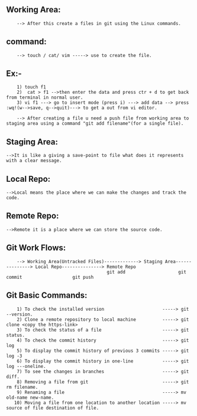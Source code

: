 Working Area:
------------

		--> After this create a files in git using the Linux commands.

command:
--------

		--> touch / cat/ vim -----> use to create the file.

Ex:-
----

		1) touch f1
		2)  cat > f1 -->then enter the data and press ctr + d to get back from terminal in normal user.
		3) vi f1 ---> go to insert mode (press i) ---> add data --> press :wq!(w-->save, q-->quit)---> to get a out from vi editor.
		
		--> After creating a file u need a push file from working area to staging area using a command "git add filename"(for a single file).

Staging Area:
------------
	-->It is like a giving a save-point to file what does it represents with a clear message.

Local Repo:
-----------
	-->Local means the place where we can make the changes and track the code.

Remote Repo:
------------
	-->Remote it is a place where we can store the source code.



Git Work Flows:
---------------

		--> Working Area(Untracked Files)-------------> Staging Area---------------> Local Repo---------------> Remote Repo 
		                                  git add                    git commit                   git push

Git Basic Commands:
-------------------

		1) To check the installed version                      -----> git --version.
		2) Clone a remote repository to local machine          -----> git clone <copy the https-link>
		3) To check the status of a file                       -----> git status.
		4) To check the commit history                         -----> git log 
		5) To display the commit history of previous 3 commits -----> git log -3
		6) To display the commit history in one-line           -----> git log ---oneline.
		7) To see the changes in branches                      -----> git diff.
		8) Removing a file from git                            -----> git rm filename.
		9) Renaming a file                                     -----> mv old-name new-name.
	   10) Moving a file from one location to another location -----> mv source of file destination of file.

